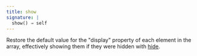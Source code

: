 ```yaml
---
title: show
signature: |
  show() ⇒ self
---
```


Restore the default value for the "display" property of each element in the
array, effectively showing them if they were hidden with [hide](#hide).
